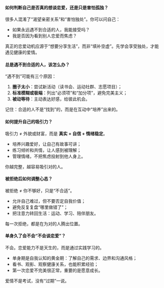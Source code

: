 #### 如何判断自己是否真的想谈恋爱，还是只是害怕孤独？

很多人混淆了“渴望亲密关系”和“害怕独处”。你可以问自己：

- 如果永远遇不到合适的人，我能接受吗？
- 我是否因为看到别人恋爱而焦虑？

真正的恋爱动机应源于“想要分享生活”，而非“填补空虚”。先学会享受独处，才能遇见健康的爱情。

#### 总是遇不到合适的人，该怎么办？

“遇不到”可能有三个原因：

1. **圈子太小**：尝试新活动（读书会、运动社群、志愿项目）；
2. **标准模糊或极端**：列出“必须项”和“加分项”，避免完美主义；
3. **被动等待**：主动表达好感，给彼此机会。

记住：合适的人不是“找到”的，而是在互动中“培养”出来的。

#### 如何提升自己的吸引力？

吸引力 ≠ 外貌或财富，而是 **真实 + 自信 + 情绪稳定**。

- 培养兴趣爱好，让自己有故事可讲；
- 练习倾听和共情，让人感到被理解；
- 管理情绪，不把焦虑投射到他人身上。

你越完整，越容易吸引对的人。

#### 被拒绝后如何调整心态？

被拒绝 ≠ 你不够好，只是“不合适”。

- 允许自己难过，但不要否定自我价值；
- 避免反复复盘“哪里做错了”；
- 把注意力转回生活：运动、学习、陪伴朋友。

每一次拒绝，都是在为对的人腾出位置。

#### 单身久了会不会“不会谈恋爱”？

不会。恋爱能力不是天生的，而是通过实践学习的。

- 单身期是自我认知的黄金期：了解自己的需求、边界和沟通风格；
- 看书、观影、观察健康关系，也能积累经验；
- 第一次恋爱不完美很正常，重要的是愿意成长。

爱情不是考试，没有“过期”一说。